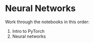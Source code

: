 # Neural Networks

Work through the notebooks in this order:
1. Intro to PyTorch
2. Neural networks

